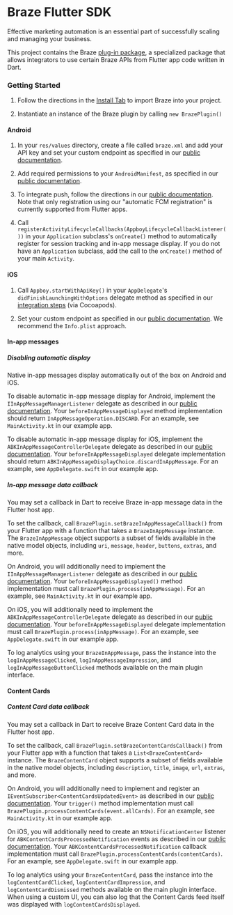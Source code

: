 # Braze Flutter SDK

Effective marketing automation is an essential part of successfully scaling and managing your business.

This project contains the Braze
[plug-in package](https://flutter.io/developing-packages/),
a specialized package that allows integrators to use certain Braze APIs from Flutter app code written in Dart.

### Getting Started

1) Follow the directions in the [Install Tab](https://pub.dartlang.org/packages/braze_plugin#-installing-tab-) to import Braze into your project.

2) Instantiate an instance of the Braze plugin by calling `new BrazePlugin()`

#### Android

1) In your `res/values` directory, create a file called `braze.xml` and add your API key and set your custom endpoint as specified in our [public documentation](https://www.braze.com/docs/developer_guide/platform_integration_guides/android/initial_sdk_setup/android_sdk_integration/#step-2-configure-the-braze-sdk-in-appboyxml).

2) Add required permissions to your `AndroidManifest`, as specified in our [public documentation](https://www.braze.com/docs/developer_guide/platform_integration_guides/android/initial_sdk_setup/android_sdk_integration/#step-3-add-required-permissions-to-android-manifest).

3) To integrate push, follow the directions in our [public documentation](https://www.braze.com/docs/developer_guide/platform_integration_guides/android/push_notifications/integration/). Note that only registration using our "automatic FCM registration" is currently supported from Flutter apps.

4) Call `registerActivityLifecycleCallbacks(AppboyLifecycleCallbackListener())` in your `Application` subclass's `onCreate()` method to automatically register for session tracking and in-app message display. If you do not have an `Application` subclass, add the call to the `onCreate()` method of your main `Activity`.

#### iOS

1) Call `Appboy.startWithApiKey()` in your `AppDelegate`'s `didFinishLaunchingWithOptions` delegate method as specified in our [integration steps](https://www.braze.com/docs/developer_guide/platform_integration_guides/ios/initial_sdk_setup/cocoapods/#step-4-updating-your-app-delegate) (via Cocoapods).

2) Set your custom endpoint as specified in our [public documentation](https://www.braze.com/docs/developer_guide/platform_integration_guides/ios/initial_sdk_setup/cocoapods/#step-5-specify-your-data-cluster). We recommend the `Info.plist` approach.

#### In-app messages

##### Disabling automatic display

Native in-app messages display automatically out of the box on Android and iOS.

To disable automatic in-app message display for Android, implement the `IInAppMessageManagerListener` delegate as described in our [public documentation](https://www.braze.com/docs/developer_guide/platform_integration_guides/android/in-app_messaging/customization/#setting-a-custom-manager-listener). Your `beforeInAppMessageDisplayed` method implementation should return `InAppMessageOperation.DISCARD`. For an example, see `MainActivity.kt` in our example app.

To disable automatic in-app message display for iOS, implement the `ABKInAppMessageControllerDelegate` delegate as described in our [public documentation](https://www.braze.com/docs/developer_guide/platform_integration_guides/ios/in-app_messaging/customization/#in-app-message-controller-delegate). Your `beforeInAppMessageDisplayed` delegate implementation should return `ABKInAppMessageDisplayChoice.discardInAppMessage`. For an example, see `AppDelegate.swift` in our example app.

##### In-app message data callback

You may set a callback in Dart to receive Braze in-app message data in the Flutter host app.

To set the callback, call `BrazePlugin.setBrazeInAppMessageCallback()` from your Flutter app with a function that takes a `BrazeInAppMessage` instance. The `BrazeInAppMessage` object supports a subset of fields available in the native model objects, including `uri`, `message`, `header`, `buttons`, `extras`, and more.

On Android, you will additionally need to implement the `IInAppMessageManagerListener` delegate as described in our [public documentation](https://www.braze.com/docs/developer_guide/platform_integration_guides/android/in-app_messaging/customization/#setting-a-custom-manager-listener). Your `beforeInAppMessageDisplayed()` method implementation must call `BrazePlugin.process(inAppMessage)`. For an example, see `MainActivity.kt` in our example app.

On iOS, you will additionally need to implement the `ABKInAppMessageControllerDelegate` delegate as described in our [public documentation](https://www.braze.com/docs/developer_guide/platform_integration_guides/ios/in-app_messaging/customization/#in-app-message-controller-delegate). Your `beforeInAppMessageDisplayed` delegate implementation must call `BrazePlugin.process(inAppMessage)`. For an example, see `AppDelegate.swift` in our example app.

To log analytics using your `BrazeInAppMessage`, pass the instance into the `logInAppMessageClicked`, `logInAppMessageImpression`, and `logInAppMessageButtonClicked` methods available on the main plugin interface.

#### Content Cards

##### Content Card data callback

You may set a callback in Dart to receive Braze Content Card data in the Flutter host app.

To set the callback, call `BrazePlugin.setBrazeContentCardsCallback()` from your Flutter app with a function that takes a `List<BrazeContentCard>` instance. The `BrazeContentCard` object supports a subset of fields available in the native model objects, including `description`, `title`, `image`, `url`, `extras`, and more.

On Android, you will additionally need to implement and register an `IEventSubscriber<ContentCardsUpdatedEvent>` as described in our [public documentation](https://www.braze.com/docs/developer_guide/platform_integration_guides/android/content_cards/customization/#fully-custom-content-card-display-for-android). Your `trigger()` method implementation must call `BrazePlugin.processContentCards(event.allCards)`. For an example, see `MainActivity.kt` in our example app.

On iOS, you will additionally need to create an `NSNotificationCenter` listener for `ABKContentCardsProcessedNotification` events as described in our [public documentation](https://www.braze.com/docs/developer_guide/platform_integration_guides/ios/content_cards/data_model/). Your `ABKContentCardsProcessedNotification` callback implementation must call `BrazePlugin.processContentCards(contentCards)`. For an example, see `AppDelegate.swift` in our example app.

To log analytics using your `BrazeContentCard`, pass the instance into the `logContentCardClicked`, `logContentCardImpression`, and `logContentCardDismissed` methods available on the main plugin interface. When using a custom UI, you can also log that the Content Cards feed itself was displayed with `logContentCardsDisplayed`.
